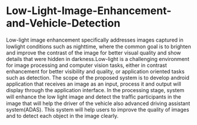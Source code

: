 # Low-Light-Image-Enhancement-and-Vehicle-Detection




Low-light image enhancement speciﬁcally addresses images captured in lowlight conditions such as nighttime, where the common goal is to brighten and improve the contrast of the image for better visual quality and show details that were hidden in darkness.Low-light is a challenging environment for image processing and computer vision tasks, either in contrast enhancement for better visibility and quality, or application oriented tasks such as detection. The scope of the proposed system is to develop android application that receives an image as an input, process it and output will display through the application interface. In the processing stage, system will enhance the low light image and detect the traﬃc participants in the image that will help the driver of the vehicle also advanced driving assistant system(ADAS). This system will help users to improve the quality of images and to detect each object in the image clearly.
